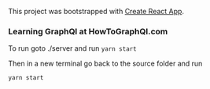 This project was bootstrapped with [Create React App](https://github.com/facebook/create-react-app).

### Learning GraphQl at HowToGraphQl.com

To run
goto ./server
and run
`yarn start`

Then in a new terminal go back to the source folder
and run

`yarn start`
